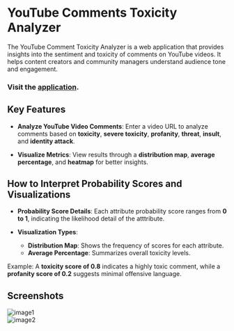 # YouTube Comments Toxicity Analyzer

The YouTube Comment Toxicity Analyzer is a web application that provides insights into the sentiment and toxicity of comments on YouTube videos. It helps content creators and community managers understand audience tone and engagement.

### Visit the [application](https://comments-toxicity-analyzer.vercel.app/).


## Key Features

- **Analyze YouTube Video Comments**: Enter a video URL to analyze comments based on **toxicity**, **severe toxicity**, **profanity**, **threat**, **insult**, and **identity attack**.

- **Visualize Metrics**: View results through a **distribution map**, **average percentage**, and **heatmap** for better insights.


## How to Interpret Probability Scores and Visualizations

- **Probability Score Details**: Each attribute probability score ranges from **0 to 1**, indicating the likelihood detail of the atttribute.

- **Visualization Types**:  
  - **Distribution Map**: Shows the frequency of scores for each attribute.  
  - **Average Percentage**: Summarizes overall toxicity levels.  

Example: A **toxicity score of 0.8** indicates a highly toxic comment, while a **profanity score of 0.2** suggests minimal offensive language.

## Screenshots

![image1](https://github.com/user-attachments/assets/f3f3a3e2-dea9-4945-a12e-e648bfe6a1dc)  
![image2](https://github.com/user-attachments/assets/c7fdd2a3-d4db-4794-8b1a-5a6cf3c7e5c9)  
